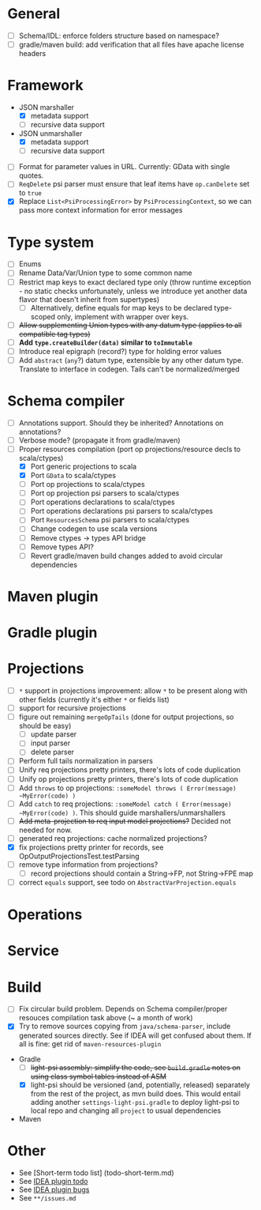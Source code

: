 # General
- [ ] Schema/IDL: enforce folders structure based on namespace?
- [ ] gradle/maven build: add verification that all files have apache license headers

# Framework
- JSON marshaller
  -[x] metadata support
  -[ ] recursive data support
- JSON unmarshaller
  -[x] metadata support
  -[ ] recursive data support
- [ ] Format for parameter values in URL. Currently: GData with single quotes.
- [ ] `ReqDelete` psi parser must ensure that leaf items have `op.canDelete` set to `true`
- [x] Replace `List<PsiProcessingError>` by `PsiProcessingContext`, so we can pass more context information for error messages

# Type system
- [ ] Enums
- [ ] Rename Data/Var/Union type to some common name
- [ ] Restrict map keys to exact declared type only (throw runtime exception - no static checks unfortunately, unless we introduce yet another data flavor that doesn't inherit from supertypes)
  - [ ] Alternatively, define equals for map keys to be declared type-scoped only, implement with wrapper over keys.
- [ ] ~~Allow supplementing Union types with any datum type (applies to all compatible tag types)~~
- [ ] **Add `type.createBuilder(data)` similar to `toImmutable`**
- [ ] Introduce real epigraph (record?) type for holding error values
- [ ] Add `abstract` (`any`?) datum type, extensible by any other datum type. Translate to interface in codegen. Tails can't be normalized/merged

# Schema compiler
- [ ] Annotations support. Should they be inherited? Annotations on annotations?
- [ ] Verbose mode? (propagate it from gradle/maven)
- [ ] Proper resources compilation (port op projections/resource decls to scala/ctypes)
  - [x] Port generic projections to scala
  - [x] Port `GData` to scala/ctypes
  - [ ] Port op projections to scala/ctypes
  - [ ] Port op projection psi parsers to scala/ctypes
  - [ ] Port operations declarations to scala/ctypes
  - [ ] Port operations declarations psi parsers to scala/ctypes
  - [ ] Port `ResourcesSchema` psi parsers to scala/ctypes
  - [ ] Change codegen to use scala versions
  - [ ] Remove ctypes -> types API bridge
  - [ ] Remove types API?
  - [ ] Revert gradle/maven build changes added to avoid circular dependencies

# Maven plugin

# Gradle plugin

# Projections
- [ ] `*` support in projections improvement: allow `*` to be present along with other fields (currently it's either `*` or fields list)
- [ ] support for recursive projections
- [ ] figure out remaining `mergeOpTails` (done for output projections, so should be easy)
  - [ ] update parser
  - [ ] input parser
  - [ ] delete parser
- [ ] Perform full tails normalization in parsers
- [ ] Unify req projections pretty printers, there's lots of code duplication
- [ ] Unify op projections pretty printers, there's lots of code duplication
- [ ] Add `throws` to op projections: `:someModel throws ( Error(message) ~MyError(code) )`
- [ ] Add `catch` to req projections: `:someModel catch ( Error(message) ~MyError(code) )`. This should guide marshallers/unmarshallers
- [ ] ~~Add meta-projection to req input model projections?~~ Decided not needed for now.
- [ ] generated req projections: cache normalized projections?
- [x] fix projections pretty printer for records, see OpOutputProjectionsTest.testParsing
- [ ] remove type information from projections?
  - [ ] record projections should contain a String->FP, not String->FPE map
- [ ] correct `equals` support, see todo on `AbstractVarProjection.equals`

# Operations

# Service

# Build
  - [ ] Fix circular build problem. Depends on Schema compiler/proper resouces compilation task above (~ a month of work)
  - [x] Try to remove sources copying from `java/schema-parser`, include generated sources directly. See if IDEA will get confused about them. If all is fine: get rid of `maven-resources-plugin`
  - Gradle
    -[ ] ~~light-psi assembly: simplify the code, see `build.gradle` notes on using class symbol tables instead of ASM~~
    -[x] light-psi should be versioned (and, potentially, released) separately from the rest of the project, as mvn build does. This would entail adding another `settings-light-psi.gradle` to deploy light-psi to local repo and changing all `project` to usual dependencies
  - Maven

# Other
- See [Short-term todo list] (todo-short-term.md)
- See [IDEA plugin todo](idea-plugin/todo.md)
- See [IDEA plugin bugs](idea-plugin/bugs.md)
- See `**/issues.md`
